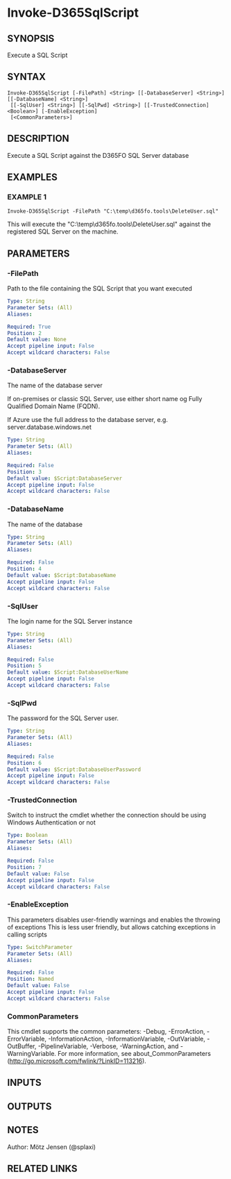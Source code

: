 ﻿---
external help file: d365fo.tools-help.xml
Module Name: d365fo.tools
online version:
schema: 2.0.0
---

# Invoke-D365SqlScript

## SYNOPSIS
Execute a SQL Script

## SYNTAX

```
Invoke-D365SqlScript [-FilePath] <String> [[-DatabaseServer] <String>] [[-DatabaseName] <String>]
 [[-SqlUser] <String>] [[-SqlPwd] <String>] [[-TrustedConnection] <Boolean>] [-EnableException]
 [<CommonParameters>]
```

## DESCRIPTION
Execute a SQL Script against the D365FO SQL Server database

## EXAMPLES

### EXAMPLE 1
```
Invoke-D365SqlScript -FilePath "C:\temp\d365fo.tools\DeleteUser.sql"
```

This will execute the "C:\temp\d365fo.tools\DeleteUser.sql" against the registered SQL Server on the machine.

## PARAMETERS

### -FilePath
Path to the file containing the SQL Script that you want executed

```yaml
Type: String
Parameter Sets: (All)
Aliases:

Required: True
Position: 2
Default value: None
Accept pipeline input: False
Accept wildcard characters: False
```

### -DatabaseServer
The name of the database server

If on-premises or classic SQL Server, use either short name og Fully Qualified Domain Name (FQDN).

If Azure use the full address to the database server, e.g.
server.database.windows.net

```yaml
Type: String
Parameter Sets: (All)
Aliases:

Required: False
Position: 3
Default value: $Script:DatabaseServer
Accept pipeline input: False
Accept wildcard characters: False
```

### -DatabaseName
The name of the database

```yaml
Type: String
Parameter Sets: (All)
Aliases:

Required: False
Position: 4
Default value: $Script:DatabaseName
Accept pipeline input: False
Accept wildcard characters: False
```

### -SqlUser
The login name for the SQL Server instance

```yaml
Type: String
Parameter Sets: (All)
Aliases:

Required: False
Position: 5
Default value: $Script:DatabaseUserName
Accept pipeline input: False
Accept wildcard characters: False
```

### -SqlPwd
The password for the SQL Server user.

```yaml
Type: String
Parameter Sets: (All)
Aliases:

Required: False
Position: 6
Default value: $Script:DatabaseUserPassword
Accept pipeline input: False
Accept wildcard characters: False
```

### -TrustedConnection
Switch to instruct the cmdlet whether the connection should be using Windows Authentication or not

```yaml
Type: Boolean
Parameter Sets: (All)
Aliases:

Required: False
Position: 7
Default value: False
Accept pipeline input: False
Accept wildcard characters: False
```

### -EnableException
This parameters disables user-friendly warnings and enables the throwing of exceptions
This is less user friendly, but allows catching exceptions in calling scripts

```yaml
Type: SwitchParameter
Parameter Sets: (All)
Aliases:

Required: False
Position: Named
Default value: False
Accept pipeline input: False
Accept wildcard characters: False
```

### CommonParameters
This cmdlet supports the common parameters: -Debug, -ErrorAction, -ErrorVariable, -InformationAction, -InformationVariable, -OutVariable, -OutBuffer, -PipelineVariable, -Verbose, -WarningAction, and -WarningVariable.
For more information, see about_CommonParameters (http://go.microsoft.com/fwlink/?LinkID=113216).

## INPUTS

## OUTPUTS

## NOTES
Author: Mötz Jensen (@splaxi)

## RELATED LINKS
